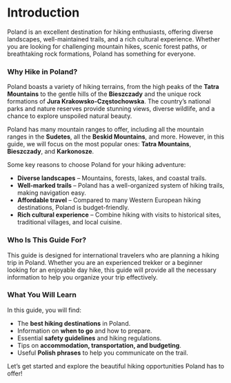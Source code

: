 # Introduction

Poland is an excellent destination for hiking enthusiasts, offering diverse landscapes, well-maintained trails, and a rich cultural experience. Whether you are looking for challenging mountain hikes, scenic forest paths, or breathtaking rock formations, Poland has something for everyone.

### Why Hike in Poland?
Poland boasts a variety of hiking terrains, from the high peaks of the **Tatra Mountains** to the gentle hills of the **Bieszczady** and the unique rock formations of **Jura Krakowsko-Częstochowska**. The country’s national parks and nature reserves provide stunning views, diverse wildlife, and a chance to explore unspoiled natural beauty.

Poland has many mountain ranges to offer, including all the mountain ranges in the **Sudetes**, all the **Beskid Mountains**, and more. However, in this guide, we will focus on the most popular ones: **Tatra Mountains**, **Bieszczady**, and **Karkonosze**.

Some key reasons to choose Poland for your hiking adventure:
- **Diverse landscapes** – Mountains, forests, lakes, and coastal trails.
- **Well-marked trails** – Poland has a well-organized system of hiking trails, making navigation easy.
- **Affordable travel** – Compared to many Western European hiking destinations, Poland is budget-friendly.
- **Rich cultural experience** – Combine hiking with visits to historical sites, traditional villages, and local cuisine.

### Who Is This Guide For?
This guide is designed for international travelers who are planning a hiking trip in Poland. Whether you are an experienced trekker or a beginner looking for an enjoyable day hike, this guide will provide all the necessary information to help you organize your trip effectively.

### What You Will Learn
In this guide, you will find:
- The **best hiking destinations** in Poland.
- Information on **when to go** and how to prepare.
- Essential **safety guidelines** and hiking regulations.
- Tips on **accommodation, transportation, and budgeting**.
- Useful **Polish phrases** to help you communicate on the trail.

Let’s get started and explore the beautiful hiking opportunities Poland has to offer!
